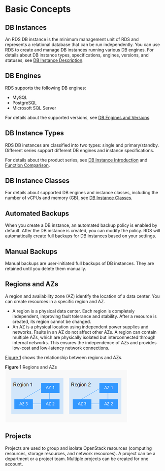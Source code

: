 # **Basic Concepts**<a name="rds_01_0015"></a>

## **DB Instances**<a name="section1319213812395"></a>

An RDS DB instance is the minimum management unit of RDS and represents a relational database that can be run independently. You can use RDS to create and manage DB instances running various DB engines. For details about DB instance types, specifications, engines, versions, and statuses, see  [DB Instance Description](db_instance_description).

## **DB Engines**<a name="section79302616515"></a>

RDS  supports the following DB engines:

-   MySQL
-   PostgreSQL
-   Microsoft SQL Server

For details about the supported versions, see  [DB Engines and Versions](db-engines-and-versions.md).

## **DB Instance Types**<a name="section4661194916550"></a>

RDS DB instances are classified into two types: single and primary/standby. Different series support different DB engines and instance specifications.

For details about the product series, see  [DB Instance Introduction](db-instance-introduction.md)  and  [Function Comparison](function-comparison.md).

## **DB Instance Classes**<a name="section13364710386"></a>

For details about supported DB engines and instance classes, including the number of vCPUs and memory \(GB\), see  [DB Instance Classes](db-instance-classes.md).

## **Automated Backups**<a name="section138061426174214"></a>

When you create a DB instance, an automated backup policy is enabled by default. After the DB instance is created, you can modify the policy. RDS will automatically create full backups for DB instances based on your settings.

## **Manual Backups**<a name="section10188162964311"></a>

Manual backups are user-initiated full backups of DB instances. They are retained until you delete them manually.

## **Regions and AZs**<a name="section877771314110"></a>

A region and availability zone \(AZ\) identify the location of a data center. You can create resources in a specific region and AZ.

-   A region is a physical data center. Each region is completely independent, improving fault tolerance and stability. After a resource is created, its region cannot be changed.
-   An AZ is a physical location using independent power supplies and networks. Faults in an AZ do not affect other AZs. A region can contain multiple AZs, which are physically isolated but interconnected through internal networks. This ensures the independence of AZs and provides low-cost and low-latency network connections.


[Figure 1](#fig2922183194716)  shows the relationship between regions and AZs.

**Figure  1**  Regions and AZs<a name="fig2922183194716"></a>  
![](figures/regions-and-azs.png "regions-and-azs")

## **Projects**<a name="section3455131419443"></a>

Projects are used to group and isolate OpenStack resources \(computing resources, storage resources, and network resources\). A project can be a department or a project team. Multiple projects can be created for one account.

